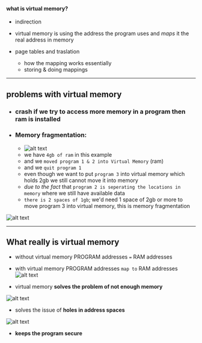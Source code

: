 #### what is virtual memory?
- indirection

- virtual memory is using the address the program uses and *maps* it the real address in memory
- page tables and traslation
	- how the mapping works essentially 
	- storing & doing mappings


---

## problems with virtual memory
- ### crash if we try to access more memory in a program then ram is installed


- ### Memory fragmentation:
	- ![alt text](https://i.imgur.com/PLSrPpo.png)
	- we have `4gb of ram` in this example
	- and we `moved program 1 & 2 into Virtual Memory` (ram)
	- and we `quit program 1`
	- even though we want to put `program 3` into virtual memory which holds 2gb we still cannot move it into memory
	- *due to the fact* that `program 2 is seperating the locations in memory` where we still have available data
	- `there is 2 spaces of 1gb`; we'd need 1 space of 2gb or more to move program 3 into virtual memory, this is memory fragmentation

![alt text](https://i.imgur.com/fCxxw7c.png)

--- 


## What really is virtual memory
- without virtual memory PROGRAM addresses ``=`` RAM addresses
- with virtual memory PROGRAM addresses `map to` RAM addresses
![alt text](https://i.imgur.com/BIV9mgB.png)

- virtual memory **solves the problem of not enough memory**


![alt text](https://i.imgur.com/ahT6SeL.png)

- solves the issue of **holes in address spaces**

![alt text](https://i.imgur.com/GPPuhDb.png)

- **keeps the program secure**

